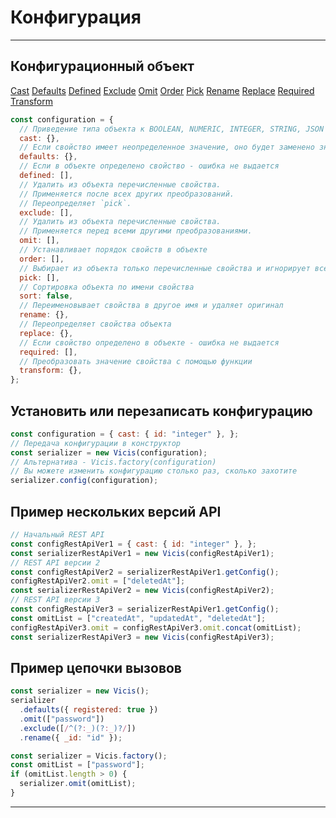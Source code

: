 # Конфигурация

---

## Конфигурационный объект

[Cast](/ru/cast.md) [Defaults](/ru/defaults.md) [Defined](/ru/defined.md) [Exclude](/ru/exclude.md) [Omit](/ru/omit.md) [Order](/ru/order.md) [Pick](/ru/pick.md) [Rename](/ru/rename.md) [Replace](/ru/replace.md) [Required](/ru/required.md) [Transform](/ru/transform.md)

```js
const configuration = {
  // Приведение типа объекта к BOOLEAN, NUMERIC, INTEGER, STRING, JSON
  cast: {},
  // Если свойство имеет неопределенное значение, оно будет заменено значением из конфигурации
  defaults: {},
  // Если в объекте определено свойство - ошибка не выдается
  defined: [],
  // Удалить из объекта перечисленные свойства.
  // Применяется после всех других преобразований.
  // Переопределяет `pick`.
  exclude: [],
  // Удалить из объекта перечисленные свойства.
  // Применяется перед всеми другими преобразованиями.
  omit: [],
  // Устанавливает порядок свойств в объекте
  order: [],
  // Выбирает из объекта только перечисленные свойства и игнорирует все остальные свойства
  pick: [],
  // Сортировка объекта по имени свойства
  sort: false,
  // Переименовывает свойства в другое имя и удаляет оригинал
  rename: {},
  // Переопределяет свойства объекта
  replace: {},
  // Если свойство определено в объекте - ошибка не выдается
  required: [],
  // Преобразовать значение свойства с помощью функции
  transform: {},
};
```

## Установить или перезаписать конфигурацию

```js
const configuration = { cast: { id: "integer" }, };
// Передача конфигурации в конструктор
const serializer = new Vicis(configuration);
// Альтернатива - Vicis.factory(configuration)
// Вы можете изменить конфигурацию столько раз, сколько захотите
serializer.config(configuration);
```

## Пример нескольких версий API

```js
// Начальный REST API
const configRestApiVer1 = { cast: { id: "integer" }, };
const serializerRestApiVer1 = new Vicis(configRestApiVer1);
// REST API версии 2
const configRestApiVer2 = serializerRestApiVer1.getConfig();
configRestApiVer2.omit = ["deletedAt"];
const serializerRestApiVer2 = new Vicis(configRestApiVer2);
// REST API версии 3
const configRestApiVer3 = serializerRestApiVer1.getConfig();
const omitList = ["createdAt", "updatedAt", "deletedAt"];
configRestApiVer3.omit = configRestApiVer3.omit.concat(omitList);
const serializerRestApiVer3 = new Vicis(configRestApiVer3);
```

## Пример цепочки вызовов

```js
const serializer = new Vicis();
serializer
  .defaults({ registered: true })
  .omit(["password"])
  .exclude([/^(?:_)(?:_)?/])
  .rename({ _id: "id" });
```

```js
const serializer = Vicis.factory();
const omitList = ["password"];
if (omitList.length > 0) {
  serializer.omit(omitList);
}
```

---
